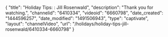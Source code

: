{
    "title": "Holiday Tips: : Jill Rosenwald",
    "description": "Thank you for watching.",
    "channelid": "6410334",
    "videoid": "6660798",
    "date_created": "1444596257",
    "date_modified": "1491506943",
    "type": "captivate",
    "layout": "channelVideo",
    "url": "\/holidays\/holiday-tips-jill-rosenwald\/6410334-6660798"
}
